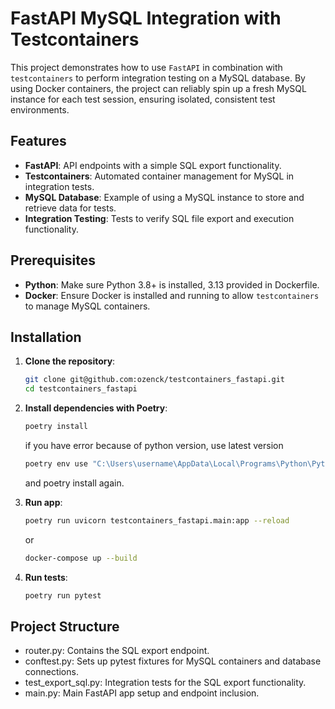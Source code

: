 # FastAPI MySQL Integration with Testcontainers

This project demonstrates how to use `FastAPI` in combination with `testcontainers` to perform integration testing on a MySQL database. By using Docker containers, the project can reliably spin up a fresh MySQL instance for each test session, ensuring isolated, consistent test environments.

## Features

- **FastAPI**: API endpoints with a simple SQL export functionality.
- **Testcontainers**: Automated container management for MySQL in integration tests.
- **MySQL Database**: Example of using a MySQL instance to store and retrieve data for tests.
- **Integration Testing**: Tests to verify SQL file export and execution functionality.

## Prerequisites

- **Python**: Make sure Python 3.8+ is installed, 3.13 provided in Dockerfile.
- **Docker**: Ensure Docker is installed and running to allow `testcontainers` to manage MySQL containers.

## Installation

1. **Clone the repository**:
   ```bash
   git clone git@github.com:ozenck/testcontainers_fastapi.git
   cd testcontainers_fastapi
   ```

2. **Install dependencies with Poetry**:
   ```bash
   poetry install
   ```

   if you have error because of python version, use latest version
   ```bash
   poetry env use "C:\Users\username\AppData\Local\Programs\Python\Python313\python.exe"
   ```
   and poetry install again.

3. **Run app**:
   ```bash
   poetry run uvicorn testcontainers_fastapi.main:app --reload
   ```
   or
   ```bash
   docker-compose up --build
   ```

4. **Run tests**:
   ```bash
   poetry run pytest
   ```


## Project Structure
- router.py: Contains the SQL export endpoint.
- conftest.py: Sets up pytest fixtures for MySQL containers and database connections.
- test_export_sql.py: Integration tests for the SQL export functionality.
- main.py: Main FastAPI app setup and endpoint inclusion.